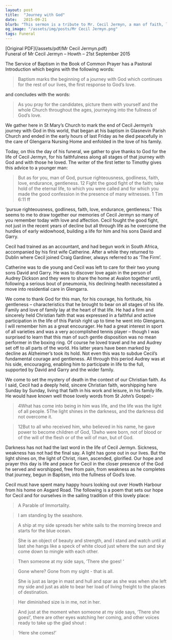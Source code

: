 ```yaml
---
layout: post
title:  "Journey with God"
date:   2015-09-21
blurb: "This sermon is a tribute to Mr. Cecil Jermyn, a man of faith, love, endurance, and gentleness. It celebrates his life journey, his faithfulness, and his courage in the face of life's challenges. The sermon also reflects on the hope and peace offered by Christian faith in the face of death."
og_image: "/assets/img/posts/Mr Cecil Jermyn.png"
tags: Funeral
---
```

[Original PDF](/assets/pdf/Mr Cecil Jermyn.pdf)    
Funeral of Mr Cecil Jermyn – Howth – 21st September 2015

The Service of Baptism in the Book of Common Prayer has a Pastoral Introduction which begins with the following words:

>Baptism marks the beginning of a journey with God which continues for the rest of our lives, the first response to God’s love.

and concludes with the words:

>As you pray for the candidates, picture them with yourself and the whole Church throughout the ages, journeying into the fullness of God’s love.

We gather here in St Mary’s Church to mark the end of Cecil Jermyn’s journey with God in this world, that began at his baptism in Glasnevin Parish Church and ended in the early hours of last Friday as he died peacefully in the care of Glengarra Nursing Home and enfolded in the love of his family.

Today, on this the day of his funeral, we gather to give thanks to God for the life of Cecil Jermyn, for his faithfulness along all stages of that journey with God and with those he loved. The writer of the first letter to Timothy gives this advice to a younger man:

>But as for you, man of God, pursue righteousness, godliness, faith, love, endurance, gentleness. 12 Fight the good fight of the faith; take hold of the eternal life, to which you were called and for which you made the good confession in the presence of many witnesses. 1 Tim 6:11 ff

‘pursue righteousness, godliness, faith, love, endurance, gentleness.’ This seems to me to draw together our memories of Cecil Jermyn so many of you remember today with love and affection. Cecil fought the good fight, not just in the recent years of decline but all through life as he overcome the hurdles of early widowhood, building a life for him and his sons David and Garry.

Cecil had trained as an accountant, and had begun work in South Africa, accompanied by his first wife Catherine. After a while they returned to Dublin where Cecil joined Craig Gardiner, always referred to as ‘The Firm’.

Catherine was to die young and Cecil was left to care for their two young sons David and Garry. He was to discover love again in the person of Audrey Dickson and they were to share the home at Avalon together until, following a serious bout of pneumonia, his declining health necessitated a move into residential care in Glengarra.

We come to thank God for this man, for his courage, his fortitude, his gentleness – characteristics that he brought to bear on all stages of his life. Family and love of family lay at the heart of that life. He had a firm and sincerely held Christian faith that was expressed in a faithful and active participation in the life of this Parish right up to time he went into Glengarra. I will remember him as a great encourager. He had a great interest in sport of all varieties and was a very accomplished tennis player – though I was surprised to learn that this man of such gentle disposition was no mean performer in the boxing ring. Of course he loved travel and he and Audrey set off to all parts of the world. His latter years have been marked by decline as Alzheimer’s took its hold. Not even this was to subdue Cecil’s fundamental courage and gentleness. All through this period Audrey was at his side, encouraging, enabling him to participate in life to the full, supported by David and Garry and the wider family.

We come to set the mystery of death in the context of our Christian faith. As I said, Cecil had a deeply held, sincere Christian faith, worshipping here Sunday by Sunday, living that faith in his work and leisure, in his family life. He would have known well those lovely words from St John’s Gospel:-

>4What has come into being in him was life, and the life was the light of all people. 5The light shines in the darkness, and the darkness did not overcome it.

>12But to all who received him, who believed in his name, he gave power to become children of God, 13who were born, not of blood or of the will of the flesh or of the will of man, but of God.

Darkness has not had the last word in the life of Cecil Jermyn. Sickness, weakness has not had the final say. A light has gone out in our lives. But the light shines on, the light of Christ, risen, ascended, glorified. Our hope and prayer this day is life and peace for Cecil in the closer presence of the God he served and worshipped, free from pain, from weakness as he completes that journey, begun in Baptism, into the fullness of God’s love.

Cecil must have spent many happy hours looking out over Howth Harbour from his home on Asgard Road. The following is a poem that sets our hope for Cecil and for ourselves in the sailing tradition of this lovely place:

>A Parable of Immortality.

>I am standing by the seashore.

>A ship at my side spreads her white sails to the morning breeze and starts for the blue ocean.

>She is an object of beauty and strength, and I stand and watch until at last she hangs like a speck of white cloud just where the sun and sky come down to mingle with each other.

>Then someone at my side says, ‘There she goes! ‘

>Gone where? Gone from my sight - that is all.

>She is just as large in mast and hull and spar as she was when she left my side and just as able to bear her load of living freight to the places of destination.

>Her diminished size is in me, not in her.

>And just at the moment when someone at my side says, ‘There she goes!’, there are other eyes watching her coming, and other voices ready to take up the glad shout :

>‘Here she comes!’
